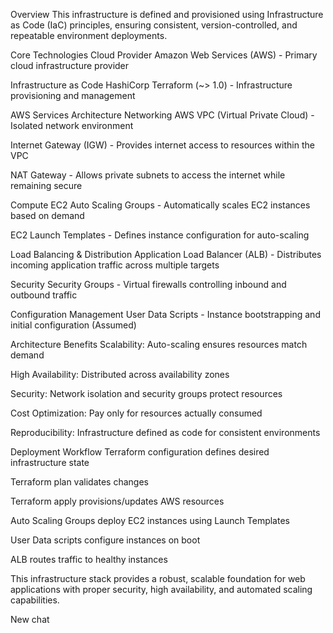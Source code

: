 Overview
This infrastructure is defined and provisioned using Infrastructure as Code (IaC) principles, ensuring consistent, version-controlled, and repeatable environment deployments.

Core Technologies
Cloud Provider
Amazon Web Services (AWS) - Primary cloud infrastructure provider

Infrastructure as Code
HashiCorp Terraform (~> 1.0) - Infrastructure provisioning and management

AWS Services Architecture
Networking
AWS VPC (Virtual Private Cloud) - Isolated network environment

Internet Gateway (IGW) - Provides internet access to resources within the VPC

NAT Gateway - Allows private subnets to access the internet while remaining secure

Compute
EC2 Auto Scaling Groups - Automatically scales EC2 instances based on demand

EC2 Launch Templates - Defines instance configuration for auto-scaling

Load Balancing & Distribution
Application Load Balancer (ALB) - Distributes incoming application traffic across multiple targets

Security
Security Groups - Virtual firewalls controlling inbound and outbound traffic

Configuration Management
User Data Scripts - Instance bootstrapping and initial configuration (Assumed)

Architecture Benefits
Scalability: Auto-scaling ensures resources match demand

High Availability: Distributed across availability zones

Security: Network isolation and security groups protect resources

Cost Optimization: Pay only for resources actually consumed

Reproducibility: Infrastructure defined as code for consistent environments

Deployment Workflow
Terraform configuration defines desired infrastructure state

Terraform plan validates changes

Terraform apply provisions/updates AWS resources

Auto Scaling Groups deploy EC2 instances using Launch Templates

User Data scripts configure instances on boot

ALB routes traffic to healthy instances

This infrastructure stack provides a robust, scalable foundation for web applications with proper security, high availability, and automated scaling capabilities.

New chat
